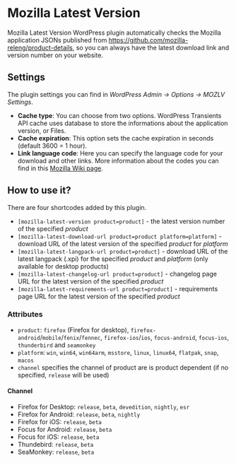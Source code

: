 # Mozilla Latest Version
Mozilla Latest Version WordPress plugin automatically checks the Mozilla application JSONs published from https://github.com/mozilla-releng/product-details, so you can always have the latest download link and version number on your website.

## Settings
The plugin settings you can find in _WordPress Admin -> Options -> MOZLV Settings_.
* __Cache type__: You can choose from two options. WordPress Transients API cache uses database to store the informations about the application version, or Files.
* __Cache expiration__: This option sets the cache expiration in seconds (default 3600 = 1 hour).
* __Link language code__: Here you can specify the language code for your download and other links. More information about the codes you can find in this [Mozilla Wiki page](https://wiki.mozilla.org/L10n:Locale_Codes).

## How to use it?
There are four shortcodes added by this plugin.

* `[mozilla-latest-version product=product]` - the latest version number of the specified _product_
* `[mozilla-latest-download-url product=product platform=platform]` - download URL of the latest version of the specified _product_ for _platform_
* `[mozilla-latest-langpack-url product=product]` - download URL of the latest langpack (.xpi) for the specified _product_ and _platform_ (only available for desktop products)
* `[mozilla-latest-changelog-url product=product]` - changelog page URL for the latest version of the specified _product_
* `[mozilla-latest-requirements-url product=product]` - requirements page URL for the latest version of the specified _product_

### Attributes
* `product`: `firefox` (Firefox for desktop), `firefox-android`/`mobile`/`fenix`/`fennec`, `firefox-ios`/`ios`, `focus-android`, `focus-ios`, `thunderbird` and `seamonkey`
* `platform`: `win`, `win64`, `win64arm`, `msstore`, `linux`, `linux64`, `flatpak`, `snap`, `macos`
* `channel` specifies the channel of product are is product dependent (if no specified, `release` will be used)

#### Channel
* Firefox for Desktop: `release`, `beta`, `devedition`, `nightly`, `esr`
* Firefox for Android: `release`, `beta`, `nightly`
* Firefox for iOS: `release`, `beta`
* Focus for Android: `release`, `beta`
* Focus for iOS: `release`, `beta`
* Thundebird: `release`, `beta`
* SeaMonkey: `release`, `beta`
